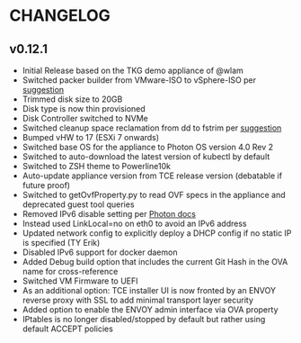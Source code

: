 # CHANGELOG

## v0.12.1
- Initial Release based on the TKG demo appliance of @wlam
- Switched packer builder from VMware-ISO to vSphere-ISO per [suggestion](https://discuss.hashicorp.com/t/vmware-iso-vsphere-iso-with-questions/29851/2)
- Trimmed disk size to 20GB
- Disk type is now thin provisioned
- Disk Controller switched to NVMe
- Switched cleanup space reclamation from dd to fstrim per [suggestion](https://ext4.wiki.kernel.org/index.php/Ext4_VM_Images)
- Bumped vHW to 17 (ESXi 7 onwards)
- Switched base OS for the appliance to Photon OS version 4.0 Rev 2
- Switched to auto-download the latest version of kubectl by default
- Switched to ZSH theme to Powerline10k
- Auto-update appliance version from TCE release version (debatable if future proof)
- Switched to getOvfProperty.py to read OVF specs in the appliance and deprecated guest tool queries
- Removed IPv6 disable setting per [Photon docs](https://vmware.github.io/photon/docs/troubleshooting-guide/photon-os-general-troubleshooting/network-configuration/)
- Instead used LinkLocal=no on eth0 to avoid an IPv6 address
- Updated network config to explicitly deploy a DHCP config if no static IP is specified (TY Erik)
- Disabled IPv6 support for docker daemon
- Added Debug build option that includes the current Git Hash in the OVA name for cross-reference
- Switched VM Firmware to UEFI
- As an additional option: TCE installer UI is now fronted by an ENVOY reverse proxy with SSL to add minimal transport layer security
- Added option to enable the ENVOY admin interface via OVA property
- IPtables is no longer disabled/stopped by default but rather using default ACCEPT policies